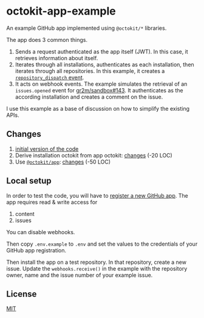 # octokit-app-example

An example GitHub app implemented using `@octokit/*` libraries.

The app does 3 common things.

1. Sends a request authenticated as the app itself (JWT). In this case, it retrieves information about itself.
2. Iterates through all installations, authenticates as each installation, then iterates through all repositories. In this example, it creates a [`repository_dispatch` event](https://docs.github.com/en/free-pro-team@latest/rest/reference/repos#create-a-repository-dispatch-event).
3. It acts on webhook events. The example simulates the retrieval of an `issues.opened` event for [gr2m/sandbox#143](https://github.com/gr2m/sandbox/issues/143). It authenticates as the according installation and creates a comment on the issue.

I use this example as a base of discussion on how to simplify the existing APIs.

## Changes

1. [initial version of the code](https://github.com/gr2m/octokit-app-example/blob/19e35f944c058c88618fda0e53fbed41be115b32/index.js)
2. Derive installation octokit from app octokit: [changes](https://github.com/gr2m/octokit-app-example/pull/2/files) (-20 LOC)
3. Use [`@octokit/app`](https://github.com/octokit/app.js/): [changes](https://github.com/gr2m/octokit-app-example/pull/3/files) (-50 LOC)

## Local setup

In order to test the code, you will have to [register a new GitHub app](https://github.com/organizations/octokit/settings/apps/new). The app requires read & write access for

1. content
2. issues

You can disable webhooks.

Then copy `.env.example` to `.env` and set the values to the credentials of your GitHub app registration.

Then install the app on a test repository. In that repository, create a new issue. Update the `webhooks.receive()` in the example with the repository owner, name and the issue number of your example issue.

## License

[MIT](LICENSE)
